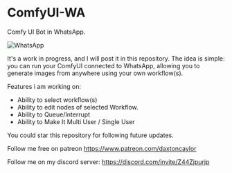 # ComfyUI-WA
Comfy UI Bot in WhatsApp.

![WhatsApp](https://github.com/user-attachments/assets/a1f9faa8-4704-4928-8a75-fb7ada4956ad)

It's a work in progress, and I will post it in this repository. The idea is simple: you can run your ComfyUI connected to WhatsApp, allowing you to generate images from anywhere using your own workflow(s).

Features i am working on:

- Ability to select workflow(s)
- Ability to edit nodes of selected Workflow.
- Ability to Queue/Interrupt
- Ability to Make It Multi User / Single User 

You could star this repository for following future updates.

Follow me free on patreon
https://www.patreon.com/daxtoncaylor

Follow me on my discord server: https://discord.com/invite/Z44Zjpurjp
